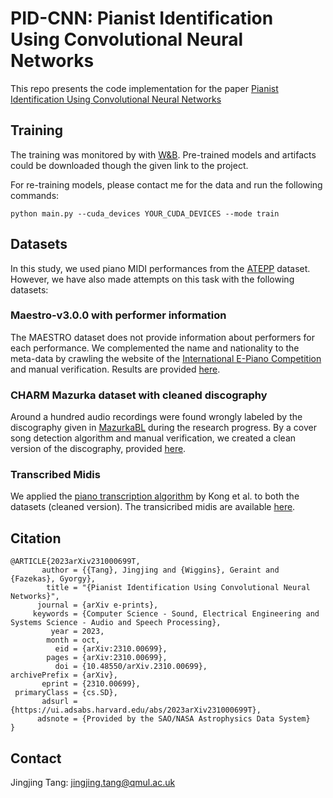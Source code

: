 # PID-CNN: Pianist Identification Using Convolutional Neural Networks
This repo presents the code implementation for the paper [Pianist Identification Using Convolutional Neural Networks](https://arxiv.org/abs/2310.00699)

## Training
The training was monitored by with [W&B](https://wandb.ai/tangjingjingbetsy/PID). Pre-trained models and artifacts could be downloaded though the given link to the project.

For re-training models, please contact me for the data and run the following commands:
```
python main.py --cuda_devices YOUR_CUDA_DEVICES --mode train
```

## Datasets
In this study, we used piano MIDI performances from the [ATEPP](https://github.com/BetsyTang/ATEPP) dataset. However, we have also made attempts on this task with the following datasets:

### Maestro-v3.0.0 with performer information
The MAESTRO dataset does not provide information about performers for each performance. We complemented the name and nationality to the meta-data by crawling the website of the [International E-Piano Competition](https://www.piano-e-competition.com/default.asp) and manual verification. Results are provided [here](https://github.com/BetsyTang/PianistID/tree/master/data/data_maestro).

### CHARM Mazurka dataset with cleaned discography
Around a hundred audio recordings were found wrongly labeled by the discography given in [MazurkaBL](https://github.com/katkost/MazurkaBL/blob/master/mazurka-discography.txt) during the research progress. By a cover song detection algorithm and manual verification, we created a clean version of the discography, provided [here](https://github.com/BetsyTang/PianistID/tree/master/data/data_mazurka). 

### Transcribed Midis
We applied the [piano transcription algorithm](https://github.com/bytedance/piano_transcription) by Kong et al. to both the datasets (cleaned version). The transicribed midis are available [here](https://drive.google.com/file/d/1NCA90J2-kT6-sOFo6_tYWZDDFTvjOznJ/view?usp=sharing).

## Citation
```
@ARTICLE{2023arXiv231000699T,
       author = {{Tang}, Jingjing and {Wiggins}, Geraint and {Fazekas}, Gyorgy},
        title = "{Pianist Identification Using Convolutional Neural Networks}",
      journal = {arXiv e-prints},
     keywords = {Computer Science - Sound, Electrical Engineering and Systems Science - Audio and Speech Processing},
         year = 2023,
        month = oct,
          eid = {arXiv:2310.00699},
        pages = {arXiv:2310.00699},
          doi = {10.48550/arXiv.2310.00699},
archivePrefix = {arXiv},
       eprint = {2310.00699},
 primaryClass = {cs.SD},
       adsurl = {https://ui.adsabs.harvard.edu/abs/2023arXiv231000699T},
      adsnote = {Provided by the SAO/NASA Astrophysics Data System}
}
```
## Contact
Jingjing Tang: jingjing.tang@qmul.ac.uk


